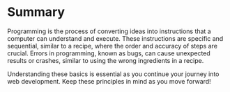 # Summary

Programming is the process of converting ideas into instructions that a computer can understand and execute.
These instructions are specific and sequential, similar to a recipe, where the order and accuracy of steps are crucial.
Errors in programming, known as bugs, can cause unexpected results or crashes, similar to using the wrong ingredients in a recipe.

Understanding these basics is essential as you continue your journey into web development. Keep these principles in mind as you move forward!
